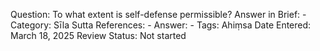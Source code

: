 Question: To what extent is self-defense permissible?
Answer in Brief: -
 Category: Sīla
Sutta References: -
Answer: -
Tags: Ahiṃsa
Date Entered: March 18, 2025
Review Status: Not started